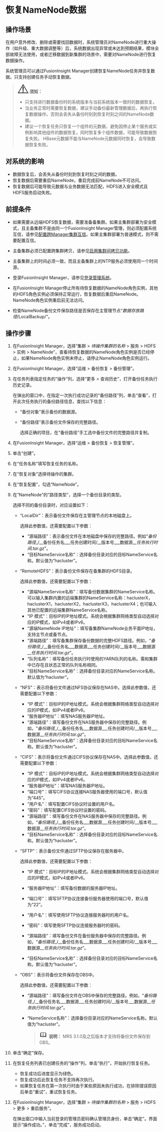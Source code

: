 # 恢复NameNode数据<a name="admin_guide_000222"></a>

## 操作场景<a name="zh-cn_topic_0263899370_s771e1306d6e5457ea74a77ad63b5d26b"></a>

在用户意外修改、删除或需要找回数据时，系统管理员对NameNode进行重大操作（如升级、重大数据调整等）后，系统数据出现异常或未达到预期结果，模块全部故障无法使用，或者迁移数据到新集群的场景中，需要对NameNode进行恢复数据操作。

系统管理员可以通过FusionInsight Manager创建恢复NameNode任务并恢复数据。只支持创建任务手动恢复数据。

>![](public_sys-resources/icon-notice.gif) **须知：** 
>-   只支持进行数据备份时的系统版本与当前系统版本一致时的数据恢复。
>-   当业务正常时需要恢复数据，建议手动备份最新管理数据后，再执行恢复数据操作。否则会丢失从备份时刻到恢复时刻之间的NameNode数据。
>-   建议一个恢复任务只恢复一个组件的元数据，避免因停止某个服务或实例影响其他组件的数据恢复。同时恢复多个组件数据，可能导致数据恢复失败。
>    HBase元数据不能与NameNode元数据同时恢复，会导致数据恢复失败。

## 对系统的影响<a name="zh-cn_topic_0263899370_s3d87a834c70a4833bd9f75d1f5ec3937"></a>

-   数据恢复后，会丢失从备份时刻到恢复时刻之间的数据。
-   恢复数据后需要重启NameNode，重启完成前NameNode不可访问。
-   恢复数据后可能导致元数据与业务数据无法匹配，HDFS进入安全模式且HDFS服务启动失败。

## 前提条件<a name="zh-cn_topic_0263899370_sb52fec7351f043f98e59e033bbef9ed5"></a>

-   如果需要从远端HDFS恢复数据，需要准备备集群。如果主集群部署为安全模式，且主备集群不是由同一个FusionInsight Manager管理，则必须配置系统互信，请参见[配置跨Manager集群互信](配置跨Manager集群互信.md#admin_guide_000177)。如果主集群部署为普通模式，则不需要配置互信。

-   主备集群必须已配置跨集群拷贝，请参见[启用集群间拷贝功能](启用集群间拷贝功能.md#admin_guide_000200)。
-   主备集群上的时间必须一致，而且主备集群上的NTP服务必须使用同一个时间源。
-   登录FusionInsight Manager，请参见[登录管理系统](登录管理系统.md#admin_guide_000004)。
-   在FusionInsight Manager停止所有待恢复数据的NameNode角色实例，其他的HDFS角色实例必须保持正常运行，恢复数据后重启NameNode。NameNode角色实例重启前无法访问。
-   检查NameNode备份文件保存路径是否保存在主管理节点“_数据存放路径_/LocalBackup/”。

## 操作步骤<a name="zh-cn_topic_0263899370_s5be22bad11f74955ad3bfe3d3dc05064"></a>

1.  在FusionInsight Manager，选择“集群 \>  _待操作集群的名称_  \> 服务 \> HDFS \> 实例 \> NameNode”，查看待恢复数据的NameNode角色实例是否已经停止，如果NameNode角色实例未停止，请停止NameNode角色实例运行。
2.  在FusionInsight Manager，选择“运维 \> 备份恢复 \> 备份管理”。
3.  在任务列表指定任务的“操作”列，选择“更多 \> 查询历史”，打开备份任务执行历史记录。

    在弹出的窗口中，在指定一次执行成功记录的“备份路径”列，单击“查看”，打开此次任务执行的备份路径信息，查找以下信息：

    -   “备份对象”表示备份的数据源。
    -   “备份路径”表示备份文件保存的完整路径。

        选择正确的项目，在“备份路径”手工选中备份文件的完整路径并复制。

4.  在FusionInsight Manager，选择“运维 \> 备份恢复 \> 恢复管理”。
5.  单击“创建”。
6.  在“任务名称”填写恢复任务的名称。
7.  在“恢复对象”选择待操作的集群。
8.  在“恢复配置”，勾选“NameNode”。
9.  在“NameNode”的“路径类型”，选择一个备份目录的类型。

    选择不同的备份目录时，对应设置如下：

    -   “LocalDir”：表示备份文件保存在主管理节点的本地磁盘上。

        选择此参数值，还需要配置以下参数：

        -   “源端路径”：表示备份文件在本地磁盘中保存的完整路径。例如“_备份路径__/__备份任务名\___任务创建时间/__版本号\___数据源\___任务执行时间.tar.gz_”。
        -   “目标NameService名称”：选择备份目录对应的目标NameService名称。默认值为“hacluster”。

    -   “RemoteHDFS”：表示备份文件保存在备集群的HDFS目录。

        选择此参数值，还需要配置以下参数：

        -   “源端NameService名称”：填写备份数据集群的NameService名称。可以输入集群内置的远端集群的NameService名称：haclusterX，haclusterX1，haclusterX2，haclusterX3，haclusterX4；也可输入其他已配置的远端集群NameService名称。
        -   “IP 模式”：目标IP的IP地址模式。系统会根据集群网络类型自动选择对应的IP模式，如IPv4或者IPv6。
        -   “源端NameNode IP地址”：填写备集群NameNode业务平面IP地址，支持主节点或备节点。
        -   “源端路径”：填写备集群保存备份数据的完整HDFS路径。例如，“_备份路径__/__备份任务名\___数据源\___任务创建时间/__版本号\___数据源\___任务执行时间.tar.gz_”。
        -   “队列名称”：填写备份任务执行时使用的YARN队列的名称。需和集群中已存在且状态正常的队列名称相同。
        -   “目标NameService名称”：选择备份目录对应的NameService名称。默认值为“hacluster”。

    -   “NFS”：表示将备份文件通过NFS协议保存在NAS中。选择此参数值，还需要配置以下参数：
        -   “IP 模式”：目标IP的IP地址模式。系统会根据集群网络类型自动选择对应的IP模式，如IPv4或者IPv6。
        -   “服务器IP地址”：填写NAS服务器IP地址。
        -   “源端路径”：填写备份文件在NAS服务器中保存的完整路径。例如，“_备份路径__/__备份任务名\___数据源\___任务创建时间/__版本号\___数据源\___任务执行时间.tar.gz_”。
        -   “目标NameService名称”：选择备份目录对应的目标NameService名称。默认值为“hacluster”。

    -   “CIFS”：表示将备份文件通过CIFS协议保存在NAS中。选择此参数值，还需要配置以下参数：
        -   “IP 模式”：目标IP的IP地址模式。系统会根据集群网络类型自动选择对应的IP模式，如IPv4或者IPv6。
        -   “服务器IP地址”：填写NAS服务器IP地址。
        -   “端口号”：填写CIFS协议连接NAS服务器使用的端口号，默认值为“445”。
        -   “用户名”：填写配置CIFS协议时设置的用户名。
        -   “密码”：填写配置CIFS协议时设置的密码。
        -   “源端路径”：填写备份文件在NAS服务器中保存的完整路径。例如，“_备份路径__/__备份任务名\___数据源\___任务创建时间/__版本号\___数据源\___任务执行时间.tar.gz_”。
        -   “目标NameService名称”：选择备份目录对应的目标NameService名称。默认值为“hacluster”。

    -   “SFTP”：表示备份文件通过SFTP协议保存在服务器中。

        选择此参数值，还需要配置以下参数：

        -   “IP 模式”：目标IP的IP地址模式。系统会根据集群网络类型自动选择对应的IP模式，如IPv4或者IPv6。

        -   “服务器IP地址”：填写备份数据的服务器IP地址。
        -   “端口号”：填写SFTP协议连接备份服务器使用的端口号，默认值为“22”。
        -   “用户名”：填写使用SFTP协议连接服务器时的用户名。
        -   “密码”：填写使用SFTP协议连接服务器时的密码。
        -   “源端路径”：填写备份文件在备份服务器中保存的完整路径。例如，“_备份路径__/__备份任务名\___数据源\___任务创建时间/__版本号\___数据源\___任务执行时间.tar.gz_”。
        -   “目标NameService名称”：选择备份目录对应的目标NameService名称。默认值为“hacluster”。

    -   “OBS”：表示将备份文件保存在OBS中。

        选择此参数值，还需要配置以下参数：

        -   “源端路径”：填写备份文件在OBS中保存的完整路径。例如，“_备份路径__/__备份任务名\___数据源\___任务创建时间/__版本号\___数据源\___任务执行时间.tar.gz_”。
        -   “NameService名称”：选择备份目录对应的NameService名称。默认值为“hacluster”。

            >![](public_sys-resources/icon-note.gif) **说明：** 
            >MRS 3.1.0及之后版本才支持将备份文件保存到OBS。


10. 单击“确定”保存。
11. 在恢复任务列表已创建任务的“操作”列，单击“执行”，开始执行恢复任务。
    -   恢复成功后进度显示为绿色。
    -   恢复成功后此恢复任务不支持再次执行。
    -   如果恢复任务在第一次执行时由于某些原因未执行成功，在排除错误原因后单击“重试”，重试恢复任务。

12. 在FusionInsight Manager，选择“集群 \>  _待操作集群的名称_  \> 服务 \> HDFS \> 更多 \> 重启服务”。

    在弹出窗口中输入当前登录的管理员密码确认管理员身份，单击“确定”。界面提示“操作成功。”，单击“完成”，服务成功启动。


